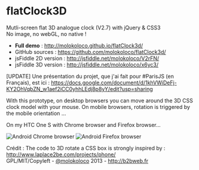 flatClock3D
===========

Mutli-screen flat 3D analogue clock (V2.7) with jQuery & CSS3  
No image, no webGL, no native !  

- **Full demo** : http://molokoloco.github.io/flatClock3d/
- GitHub sources : https://github.com/molokoloco/flatClock3d/
- jsFiddle 2D version :  http://jsfiddle.net/molokoloco/V2rFN/
- jsFiddle 3D version :  http://jsfiddle.net/molokoloco/x6yc3/
 
[UPDATE]
Une présentation du projet, que j'ai fait pour #ParisJS (en Français), est ici :
https://docs.google.com/document/d/1khVWiDeFj-KY2OhVqbZN_w1aef2iCC0yhhLEdj8p8yY/edit?usp=sharing

With this prototype,  on desktop browsers you can move around  the 3D CSS clock model with your mouse. 
On mobile browsers, rotation is triggered by the mobile orientation …
 
On my HTC One S with Chrome browser and Firefox browser…
 
![Android  Chrome browser](http://www.b2bweb.fr/wp-content/uploads/2013-05-30_15-33-35-270x480.png) 
![Android Firefox browser](http://www.b2bweb.fr/wp-content/uploads/2013-05-30_15-37-26-270x480.png) 
 
Crédit : The code to 3D rotate a CSS box is strongly inspired by : http://www.laplace2be.com/projects/phone/   
GPL/MIT/Copyleft - [@molokoloco](https://twitter.com/#!/molokoloco/) 2013 - <http://b2bweb.fr>
